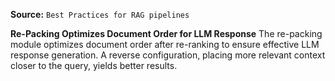 **Source:** `Best Practices for RAG pipelines`

**Re-Packing Optimizes Document Order for LLM Response**
The re-packing module optimizes document order after re-ranking to ensure effective LLM response generation. A reverse configuration, placing more relevant context closer to the query, yields better results.
